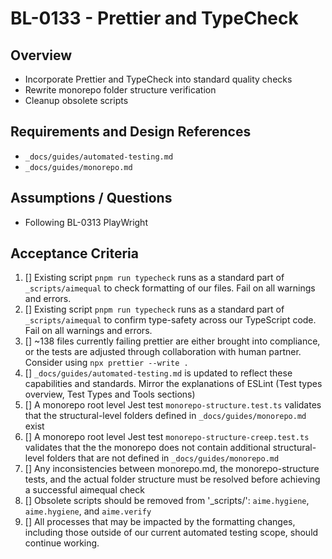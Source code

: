 # BL-0133 - Prettier and TypeCheck

## Overview
- Incorporate Prettier and TypeCheck into standard quality checks
- Rewrite monorepo folder structure verification
- Cleanup obsolete scripts

## Requirements and Design References
- `_docs/guides/automated-testing.md`
- `_docs/guides/monorepo.md`

## Assumptions / Questions
- Following BL-0313 PlayWright

## Acceptance Criteria
1. [] Existing script `pnpm run typecheck` runs as a standard part of `_scripts/aimequal` to check formatting of our files.  Fail on all warnings and errors.
2. [] Existing script `pnpm run typecheck` runs as a standard part of `_scripts/aimequal` to confirm type-safety across our TypeScript code.  Fail on all warnings and errors.
3. [] ~138 files currently failing prettier are either brought into compliance, or the tests are adjusted through collaboration with human partner.  Consider using `npx prettier --write .`
4. [] `_docs/guides/automated-testing.md` is updated to reflect these capabilities and standards.  Mirror the explanations of ESLint (Test types overview, Test Types and Tools sections)
5. [] A monorepo root level Jest test `monorepo-structure.test.ts` validates that the structural-level folders defined in `_docs/guides/monorepo.md` exist
6. [] A monorepo root level Jest test `monorepo-structure-creep.test.ts` validates that the the monorepo does not contain additional structural-level folders that are not defined in `_docs/guides/monorepo.md`
7. [] Any inconsistencies between monorepo.md, the monorepo-structure tests, and the actual folder structure must be resolved before achieving a successful aimequal check
8. [] Obsolete scripts should be removed from '_scripts/':  `aime.hygiene`, `aime.hygiene`, and `aime.verify`
9. [] All processes that may be impacted by the formatting changes, including those outside of our current automated testing scope, should continue working.
